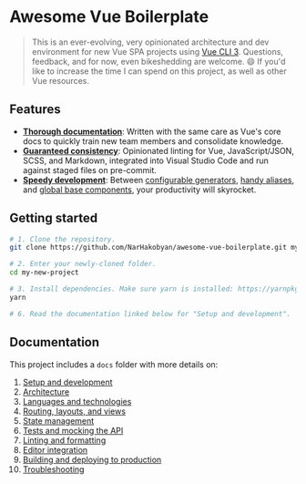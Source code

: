 # Awesome Vue Boilerplate

> This is an ever-evolving, very opinionated architecture and dev environment for new Vue SPA projects using [Vue CLI 3](https://github.com/vuejs/vue-cli). Questions, feedback, and for now, even bikeshedding are welcome. 😄 If you'd like to increase the time I can spend on this project, as well as other Vue resources.

## Features

- [**Thorough documentation**](#documentation): Written with the same care as Vue's core docs to quickly train new team members and consolidate knowledge.
- [**Guaranteed consistency**](docs/linting.md): Opinionated linting for Vue, JavaScript/JSON, SCSS, and Markdown, integrated into Visual Studio Code and run against staged files on pre-commit.
- [**Speedy development**](docs/development.md): Between [configurable generators](docs/development.md#generators), [handy aliases](docs/development.md#aliases), and [global base components](docs/development.md#base-components), your productivity will skyrocket.

## Getting started

```bash
# 1. Clone the repository.
git clone https://github.com/NarHakobyan/awesome-vue-boilerplate.git my-new-project

# 2. Enter your newly-cloned folder.
cd my-new-project

# 3. Install dependencies. Make sure yarn is installed: https://yarnpkg.com/lang/en/docs/install
yarn

# 6. Read the documentation linked below for "Setup and development".
```

## Documentation

This project includes a `docs` folder with more details on:

1.  [Setup and development](https://narhakobyan.github.io/awesome-vue-boilerplate/docs/development.html)
1.  [Architecture](https://narhakobyan.github.io/awesome-vue-boilerplate/docs/architecture.html)
1.  [Languages and technologies](https://narhakobyan.github.io/awesome-vue-boilerplate/docs/tech.html)
1.  [Routing, layouts, and views](https://narhakobyan.github.io/awesome-vue-boilerplate/docs/routing.html)
1.  [State management](https://narhakobyan.github.io/awesome-vue-boilerplate/docs/state.html)
1.  [Tests and mocking the API](https://narhakobyan.github.io/awesome-vue-boilerplate/docs/tests.html)
1.  [Linting and formatting](https://narhakobyan.github.io/awesome-vue-boilerplate/docs/linting.html)
1.  [Editor integration](https://narhakobyan.github.io/awesome-vue-boilerplate/docs/editors.html)
1.  [Building and deploying to production](https://narhakobyan.github.io/awesome-vue-boilerplate/docs/production.html)
1.  [Troubleshooting](https://narhakobyan.github.io/awesome-vue-boilerplate/docs/troubleshooting.html)

